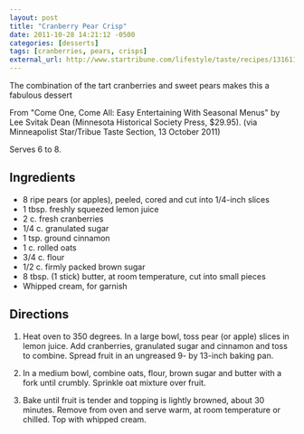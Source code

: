 ```yaml
---
layout: post
title: "Cranberry Pear Crisp"
date: 2011-10-28 14:21:12 -0500
categories: [desserts]
tags: [cranberries, pears, crisps]
external_url: http://www.startribune.com/lifestyle/taste/recipes/131611313.html
---
```

The combination of the tart cranberries and sweet pears makes this a fabulous dessert

From "Come One, Come All: Easy Entertaining With Seasonal Menus"
by Lee Svitak Dean (Minnesota Historical Society Press, $29.95). (via
Minneapolist Star/Tribue Taste Section, 13 October 2011)

Serves 6 to 8.


## Ingredients

* 8 ripe pears (or apples), peeled, cored and cut into 1/4-inch slices
* 1 tbsp. freshly squeezed lemon juice
* 2 c. fresh cranberries
* 1/4 c. granulated sugar
* 1 tsp. ground cinnamon
* 1 c. rolled oats
* 3/4 c. flour
* 1/2 c. firmly packed brown sugar
* 8 tbsp. (1 stick) butter, at room temperature, cut into small pieces
* Whipped cream, for garnish



## Directions


1. Heat oven to 350 degrees. In a large bowl, toss pear (or apple)
slices in lemon juice. Add cranberries, granulated sugar and cinnamon
and toss to combine. Spread fruit in an ungreased 9- by 13-inch baking
pan.

1. In a medium bowl, combine oats, flour, brown sugar and butter with
a fork until crumbly. Sprinkle oat mixture over fruit.

1. Bake until fruit is tender and topping is lightly browned, about 30
minutes. Remove from oven and serve warm, at room temperature or
chilled. Top with whipped cream.
